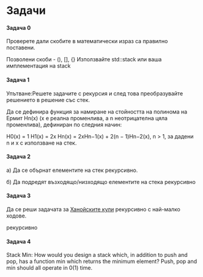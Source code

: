 # Задачи

#### Задача 0

Проверете дали скобите в математически израз са правилно поставени. 

Позволени скоби - (), [], {}
Използвайте std::stack или ваша имплементация на stack



#### **Задача 1** 

Упътване:Решете задачите с рекурсия и след това преобразувайте
решението в решение със стек.

Да се дефинира функция за намиране на стойността на полинома
на Ермит Hn(x) (x е реална променлива, а n неотрицателна
цяла променлива), дефиниран по следния начин:

H0(x) = 1
H1(x) = 2x
Hn(x) = 2xHn−1(x) + 2(n − 1)Hn−2(x), n > 1,
за дадени n и x с използване на стек.


#### **Задача 2**

а) Да се обърнат елементите на стек рекурсивно.

б) Да подредят възходящо/низходящо елементите на стека рекурсивно 

#### **Задача 3**

Да се реши задачата за [Ханойските кули](https://bg.wikipedia.org/wiki/%D0%A5%D0%B0%D0%BD%D0%BE%D0%B9%D1%81%D0%BA%D0%B0_%D0%BA%D1%83%D0%BB%D0%B0) рекурсивно с най-малко ходове.
 
 рекурсивно 

#### **Задача 4**
 
 Stack  Min: How would you design a stack which, in addition to push and pop, has a function min
which returns the minimum element? Push, pop and min should all operate in 0(1) time.


